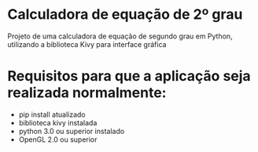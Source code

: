# Calculadora de equação de 2º grau

Projeto de uma calculadora de equação de segundo grau em Python, utilizando a biblioteca Kivy para interface gráfica

# Requisitos para que a aplicação seja realizada normalmente:

- pip install atualizado
- biblioteca kivy instalada
- python 3.0 ou superior instalado
- OpenGL 2.0 ou superior
